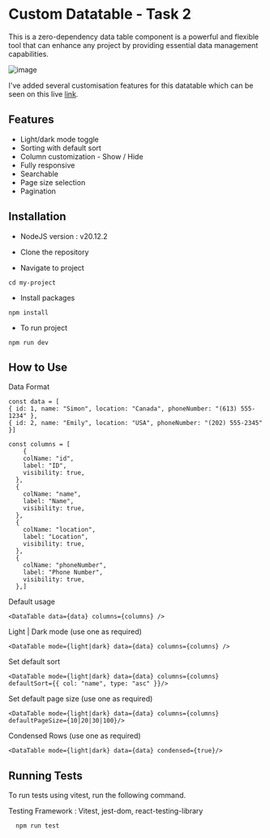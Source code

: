 # Custom Datatable - Task 2

This is a zero-dependency data table component is a powerful and flexible tool that can enhance any project by providing essential data management capabilities.

![image](https://github.com/Titus-afk/datatable_zero_dependency/assets/53218631/26aba5aa-52e8-4da0-bf1d-bf38ae657c42)


I've added several customisation features for this datatable which can be seen on this live [link](https://datatable-custom.netlify.app/).

## Features

- Light/dark mode toggle
- Sorting with default sort
- Column customization - Show / Hide
- Fully responsive
- Searchable
- Page size selection
- Pagination

## Installation

- NodeJS version : v20.12.2

- Clone the repository

- Navigate to project

```
cd my-project
```

- Install packages

```
npm install
```

- To run project

```
npm run dev
```

## How to Use

Data Format

```
const data = [
{ id: 1, name: "Simon", location: "Canada", phoneNumber: "(613) 555-1234" },
{ id: 2, name: "Emily", location: "USA", phoneNumber: "(202) 555-2345" }]
```

```
const columns = [
    {
    colName: "id",
    label: "ID",
    visibility: true,
  },
  {
    colName: "name",
    label: "Name",
    visibility: true,
  },
  {
    colName: "location",
    label: "Location",
    visibility: true,
  },
  {
    colName: "phoneNumber",
    label: "Phone Number",
    visibility: true,
  },]
```

Default usage

```
<DataTable data={data} columns={columns} />
```

Light | Dark mode (use one as required)

```
<DataTable mode={light|dark} data={data} columns={columns} />
```

Set default sort

```
<DataTable mode={light|dark} data={data} columns={columns} defaultSort={{ col: "name", type: "asc" }}/>
```

Set default page size (use one as required)

```
<DataTable mode={light|dark} data={data} columns={columns} defaultPageSize={10|20|30|100}/>
```

Condensed Rows (use one as required)

```
<DataTable mode={light|dark} data={data} condensed={true}/>
```

## Running Tests

To run tests using vitest, run the following command.

Testing Framework : Vitest, jest-dom, react-testing-library

```bash
  npm run test
```
